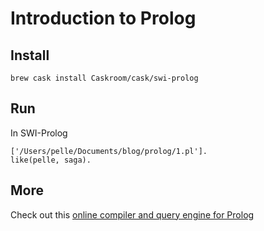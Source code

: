 Introduction to Prolog
===

Install
---
`brew cask install Caskroom/cask/swi-prolog`

Run
---
In SWI-Prolog
```
['/Users/pelle/Documents/blog/prolog/1.pl'].
like(pelle, saga).
```

More
---
Check out this [online compiler and query engine for Prolog](http://pengines.swi-prolog.org/apps/swish/index.html)
